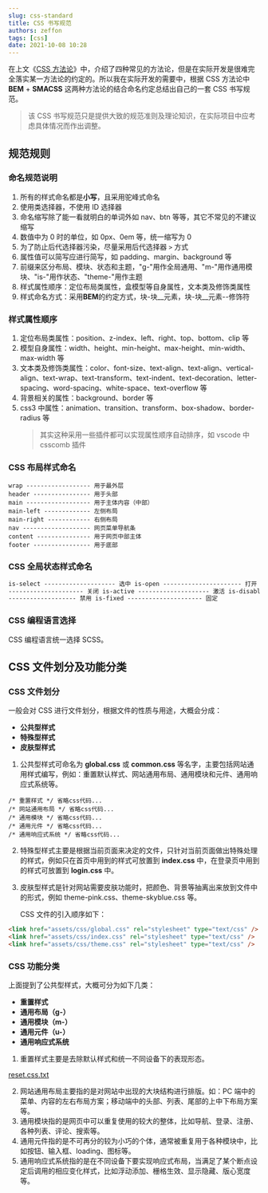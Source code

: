 ```yaml
---
slug: css-standard
title: CSS 书写规范
authors: zeffon
tags: [css]
date: 2021-10-08 10:28
---
```


在上文《[CSS 方法论](https://www.yuque.com/zeffon/blog/css-methodologies)》中，介绍了四种常见的方法论，但是在实际开发是很难完全落实某一方法论的约定的。所以我在实际开发的需要中，根据 CSS 方法论中 **BEM** + **SMACSS** 这两种方法论的结合命名约定总结出自己的一套 CSS 书写规范。

> 该 CSS 书写规范只是提供大致的规范准则及理论知识，在实际项目中应考虑具体情况而作出调整。

<!--truncate-->

## 规范规则

### 命名规范说明

1. 所有的样式命名都是**小写**，且采用驼峰式命名
1. 使用类选择器，不使用 ID 选择器
1. 命名缩写除了能一看就明白的单词外如 nav、btn 等等，其它不常见的不建议缩写
1. 数值中为 0 时的单位，如 0px、0em 等，统一缩写为 0
1. 为了防止后代选择器污染，尽量采用后代选择器 `>` 方式
1. 属性值可以简写应进行简写，如 padding、margin、background 等
1. 前缀来区分布局、模块、状态和主题，"g-"用作全局通用、"m-"用作通用模块、"is-"用作状态、"theme-"用作主题
1. 样式属性顺序：定位布局类属性，盒模型等自身属性，文本类及修饰类属性
1. 样式命名方式：采用**BEM**的约定方式，块-块\_\_元素，块-块\_\_元素--修饰符

### 样式属性顺序

1. 定位布局类属性：position、z-index、left、right、top、bottom、clip 等
1. 模型自身属性：width、height、min-height、max-height、min-width、max-width 等
1. 文本类及修饰类属性：color、font-size、text-align、text-align、vertical-align、text-wrap、text-transform、text-indent、text-decoration、letter-spacing、word-spacing、white-space、text-overflow 等
1. 背景相关的属性：background、border 等
1. css3 中属性：animation、transition、transform、box-shadow、border-radius 等
   > 其实这种采用一些插件都可以实现属性顺序自动排序，如 vscode 中 csscomb 插件

### CSS 布局样式命名

```
wrap ------------------ 用于最外层
header ---------------- 用于头部
main ------------------ 用于主体内容（中部）
main-left ------------- 左侧布局
main-right ------------ 右侧布局
nav ------------------- 网页菜单导航条
content --------------- 用于网页中部主体
footer ---------------- 用于底部
```

### CSS 全局状态样式命名

```html
is-select -------------------- 选中 is-open ---------------------- 打开 is-close
--------------------- 关闭 is-active -------------------- 激活 is-disable
------------------- 禁用 is-fixed --------------------- 固定
```

### CSS 编程语言选择

CSS 编程语言统一选择 SCSS。

## CSS 文件划分及功能分类

### CSS 文件划分

一般会对 CSS 进行文件划分，根据文件的性质与用途，大概会分成：

- **公共型样式**
- **特殊型样式**
- **皮肤型样式**

1. 公共型样式可命名为 **global.css** 或 **common.css** 等名字，主要包括网站通用样式编写，例如：重置默认样式、网站通用布局、通用模块和元件、通用响应式系统等。

```
/* 重置样式 */ 省略css代码...
/* 网站通用布局 */ 省略css代码...
/* 通用模块 */ 省略css代码...
/* 通用元件 */ 省略css代码...
/* 通用响应式系统 */ 省略css代码...
```

2. 特殊型样式主要是根据当前页面来决定的文件，只针对当前页面做出特殊处理的样式，例如只在首页中用到的样式可放置到 **index.css** 中，在登录页中用到的样式可放置到 **login.css** 中。

3. 皮肤型样式是针对网站需要皮肤功能时，把颜色、背景等抽离出来放到文件中的形式，例如 theme-pink.css、theme-skyblue.css 等。

   CSS 文件的引入顺序如下：

```html
<link href="assets/css/global.css" rel="stylesheet" type="text/css" />
<link href="assets/css/index.css" rel="stylesheet" type="text/css" />
<link href="assets/css/theme.css" rel="stylesheet" type="text/css" />
```

### CSS 功能分类

上面提到了公共型样式，大概可分为如下几类：

- **重置样式**
- **通用布局（g-）**
- **通用模块（m-）**
- **通用元件（u-）**
- **通用响应式系统**

1. 重置样式主要是去除默认样式和统一不同设备下的表现形态。

[reset.css.txt](https://www.yuque.com/attachments/yuque/0/2021/txt/656137/1633573819601-7b9673ad-22f6-43bf-9db4-b450b261adb5.txt?_lake_card=%7B%22src%22%3A%22https%3A%2F%2Fwww.yuque.com%2Fattachments%2Fyuque%2F0%2F2021%2Ftxt%2F656137%2F1633573819601-7b9673ad-22f6-43bf-9db4-b450b261adb5.txt%22%2C%22name%22%3A%22reset.css.txt%22%2C%22size%22%3A3448%2C%22type%22%3A%22text%2Fplain%22%2C%22ext%22%3A%22txt%22%2C%22status%22%3A%22done%22%2C%22taskId%22%3A%22ue566490d-2421-45ba-b362-eb3573fb5b7%22%2C%22taskType%22%3A%22upload%22%2C%22id%22%3A%22u20aa51d3%22%2C%22card%22%3A%22file%22%7D)

2. 网站通用布局主要指的是对网站中出现的大块结构进行排版。如：PC 端中的菜单、内容的左右布局方案；移动端中的头部、列表、尾部的上中下布局方案等。
3. 通用模块指的是网页中可以重复使用的较大的整体，比如导航、登录、注册、各种列表、评论、搜索等。
4. 通用元件指的是不可再分的较为小巧的个体，通常被重复用于各种模块中，比如按钮、输入框、loading、图标等。
5. 通用响应式系统指的是在不同设备下要实现响应式布局，当满足了某个断点设定后调用的相应变化样式，比如浮动添加、栅格生效、显示隐藏、版心宽度等。

